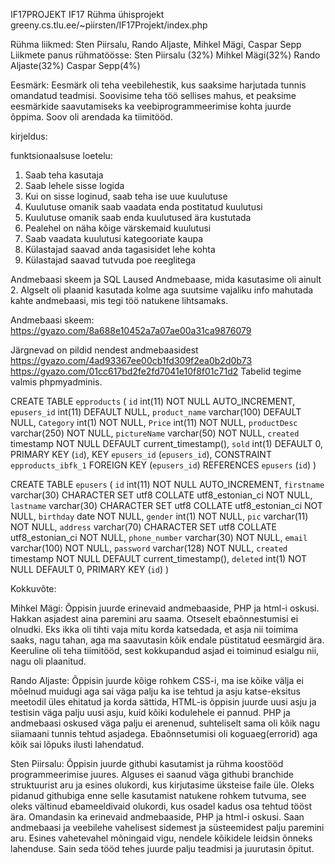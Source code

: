 IF17PROJEKT
IF17 Rühma ühisprojekt
greeny.cs.tlu.ee/~piirsten/IF17Projekt/index.php

Rühma liikmed: Sten Piirsalu, Rando Aljaste, Mihkel Mägi, Caspar Sepp
Liikmete panus rühmatöösse: Sten Piirsalu (32%) Mihkel Mägi(32%) Rando Aljaste(32%) Caspar Sepp(4%)

Eesmärk: Eesmärk oli teha veebilehestik, kus saaksime harjutada tunnis omandatud teadmisi. Soovisime teha töö sellises mahus, et peaksime eesmärkide saavutamiseks ka veebiprogrammeerimise kohta juurde õppima. Soov oli arendada ka tiimitööd.

kirjeldus:

funktsionaalsuse loetelu:
1. Saab teha kasutaja
2. Saab lehele sisse logida
3. Kui on sisse loginud, saab teha ise uue kuulutuse
4. Kuulutuse omanik saab vaadata enda postitatud kuulutusi
5. Kuulutuse omanik saab enda kuulutused ära kustutada
6. Pealehel on näha kõige värskemaid kuulutusi
7. Saab vaadata kuulutusi kategooriate kaupa
8. Külastajad saavad anda tagasisidet lehe kohta
9. Külastajad saavad tutvuda poe reeglitega

Andmebaasi skeem ja SQL Laused
Andmebaase, mida kasutasime oli ainult 2. Algselt oli plaanid kasutada kolme aga suutsime vajaliku info mahutada kahte andmebaasi, mis tegi töö natukene lihtsamaks.

Andmebaasi skeem: https://gyazo.com/8a688e10452a7a07ae00a31ca9876079

Järgnevad on pildid nendest andmebaasidest
https://gyazo.com/4ad93367ee00cb1fd309f2ea0b2d0b73
https://gyazo.com/01cc617bd2fe2fd7041e10f8f01c71d2
Tabelid tegime valmis phpmyadminis.

CREATE TABLE `epproducts` (
  `id` int(11) NOT NULL AUTO_INCREMENT,
  `epusers_id` int(11) DEFAULT NULL,
  `product_name` varchar(100) DEFAULT NULL,
  `Category` int(1) NOT NULL,
  `Price` int(11) NOT NULL,
  `productDesc` varchar(250) NOT NULL,
  `pictureName` varchar(50) NOT NULL,
  `created` timestamp NOT NULL DEFAULT current_timestamp(),
  `sold` int(1) DEFAULT 0,
  PRIMARY KEY (`id`),
  KEY `epusers_id` (`epusers_id`),
  CONSTRAINT `epproducts_ibfk_1` FOREIGN KEY (`epusers_id`) REFERENCES `epusers` (`id`)
)

CREATE TABLE `epusers` (
  `id` int(11) NOT NULL AUTO_INCREMENT,
  `firstname` varchar(30) CHARACTER SET utf8 COLLATE utf8_estonian_ci NOT NULL,
  `lastname` varchar(30) CHARACTER SET utf8 COLLATE utf8_estonian_ci NOT NULL,
  `birthday` date NOT NULL,
  `gender` int(1) NOT NULL,
  `pic` varchar(11) NOT NULL,
  `address` varchar(70) CHARACTER SET utf8 COLLATE utf8_estonian_ci NOT NULL,
  `phone_number` varchar(30) NOT NULL,
  `email` varchar(100) NOT NULL,
  `password` varchar(128) NOT NULL,
  `created` timestamp NOT NULL DEFAULT current_timestamp(),
  `deleted` int(1) NOT NULL DEFAULT 0,
  PRIMARY KEY (`id`)
)


Kokkuvõte:

Mihkel Mägi:  Õppisin juurde erinevaid andmebaaside, PHP ja html-i oskusi. Hakkan asjadest aina paremini aru saama. Otseselt ebaõnnestumisi ei olnudki. Eks ikka oli tihti vaja mitu korda katsedada, et asja nii toimima saaks, nagu tahan, aga ma saavutasin kõik endale püstitatud eesmärgid ära. Keeruline oli teha tiimitööd, sest kokkupandud asjad ei toiminud esialgu nii, nagu oli plaanitud.

Rando Aljaste: Õppisin juurde kõige rohkem CSS-i, ma ise kõike välja ei mõelnud muidugi aga sai väga palju ka ise tehtud ja asju katse-eksitus meetodil üles ehitatud ja korda sättida,
HTML-is õppisin juurde uusi asju ja testisin väga palju uusi asju, kuid kõiki kodulehele ei pannud. PHP ja andmebaasi oskused väga palju ei arenenud, suhteliselt sama oli kõik nagu siiamaani tunnis tehtud asjadega.
Ebaõnnsetumisi oli koguaeg(errorid) aga kõik sai lõpuks ilusti lahendatud.

Sten Piirsalu: Õppisin juurde githubi kasutamist ja rühma koostööd programmeerimise juures. Alguses ei saanud väga githubi branchide struktuurist aru ja esines olukordi, kus kirjutasime üksteise faile üle. Oleks pidanud githubiga enne selle kasutamist natukene rohkem tutvuma, see oleks vältinud ebameeldivaid olukordi, kus osadel kadus osa tehtud tööst ära. Omandasin ka erinevaid andmebaaside, PHP ja html-i oskusi. Saan andmebaasi ja veebilehe vahelisest sidemest ja süsteemidest palju paremini aru. Esines vahetevahel mõningaid vigu, nendele kõikidele leidsin õnneks lahenduse. Sain seda tööd tehes juurde palju teadmisi ja juurutasin õpitut.
